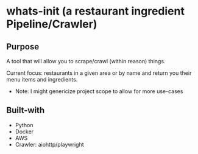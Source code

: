 # whats-init (a restaurant ingredient Pipeline/Crawler)
## Purpose
A tool that will allow you to scrape/crawl (within reason) things.</br>

Current focus: restaurants in a given area or by name and return you their menu items and ingredients.
* Note: I might genericize project scope to allow for more use-cases
## Built-with
* Python
* Docker
* AWS
* Crawler: aiohttp/playwright
